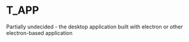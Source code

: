 # T_APP
Partially undecided  - the desktop application built with electron or other electron-based application
